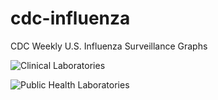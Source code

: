 # cdc-influenza
CDC Weekly U.S. Influenza Surveillance Graphs

![Clinical Laboratories](https://www.cdc.gov/flu/weekly/WeeklyArchives2022-2023/images/WHONPHL21_small.gif?raw=true)

![Public Health Laboratories](https://www.cdc.gov/flu/weekly/weeklyarchives2022-2023/images/WHOPHL21_small.gif?raw=true)
        